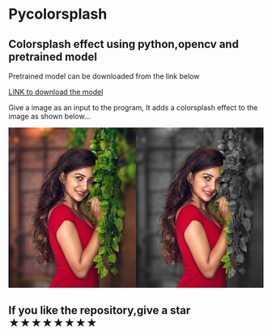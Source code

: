 # Pycolorsplash
## Colorsplash effect using python,opencv and pretrained model
Pretrained model can be downloaded from the link below

[LINK to download the model](https://drive.google.com/file/d/1wZ32kP_N4Sz7j-WsrzY9CnXL0FOejkbd/view?usp=sharing)
    
    
Give a image as an input to the program, It adds a colorsplash effect to the image as shown below...


![GitHub Logo](/splashdiff.png)

## If you like the repository,give a star ★★★★★★★★
